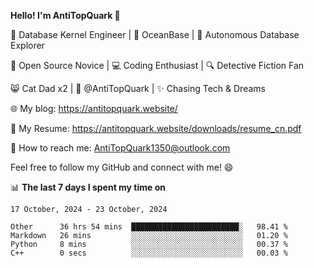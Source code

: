
**Hello! I'm AntiTopQuark 👋**

🔧 Database Kernel Engineer | 🌊 OceanBase | 🤖 Autonomous Database Explorer

🌱 Open Source Novice | 💻 Coding Enthusiast | 🔍 Detective Fiction Fan

😸 Cat Dad x2 | 🎉 @AntiTopQuark | ✨ Chasing Tech & Dreams

🌐 My blog: https://antitopquark.website/

📄 My Resume: https://antitopquark.website/downloads/resume_cn.pdf

📧 How to reach me: AntiTopQuark1350@outlook.com

Feel free to follow my GitHub and connect with me! 😄

📊 **The last 7 days I spent my time on** 

<!--START_SECTION:waka-->
```text
17 October, 2024 - 23 October, 2024

Other      36 hrs 54 mins  ████████████████████████░   98.41 % 
Markdown   26 mins         ░░░░░░░░░░░░░░░░░░░░░░░░░   01.20 % 
Python     8 mins          ░░░░░░░░░░░░░░░░░░░░░░░░░   00.37 % 
C++        0 secs          ░░░░░░░░░░░░░░░░░░░░░░░░░   00.03 %
```
<!--END_SECTION:waka-->


